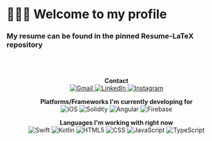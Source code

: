 
# 👋👋👋 Welcome to my profile
### My resume can be found in the pinned Resume-LaTeX repository


<br><br>
<p align="center">
<strong>Contact</strong>
</br>
<a href="mailto:me@ethan-hanlon.xyz">
<img alt="Gmail" src="https://img.shields.io/badge/Gmail-D14836?style=for-the-badge&logo=gmail&logoColor=white">
</a>

<a href="https://www.linkedin.com/in/ethan-hanlon-6688491a6/">
<img alt="LinkedIn" src="https://img.shields.io/badge/LinkedIn-0077B5?style=for-the-badge&logo=linkedin&logoColor=white">
</a>

<a href="https://www.instagram.com/iam_ethanhanlon">
<img alt="Instagram" src="https://img.shields.io/badge/Instagram-E4405F?style=for-the-badge&logo=instagram&logoColor=white">
</a>
</p>

<p align="center">
<strong>Platforms/Frameworks I'm currently developing for</strong>
</br>
<img alt="iOS" src="https://img.shields.io/badge/iOS-000000?style=for-the-badge&logo=ios&logoColor=white">
<img alt="Solidity" src="https://img.shields.io/badge/Solidity-%23363636.svg?style=for-the-badge&logo=solidity&logoColor=white")>
<img alt="Angular" src="https://img.shields.io/badge/Angular-DD0031?style=for-the-badge&logo=angular&logoColor=white">
<img alt="Firebase" src="https://img.shields.io/badge/firebase-ffca28?style=for-the-badge&logo=firebase&logoColor=black">

</p>

<p align="center">
<strong>Languages I'm working with right now</strong>
</br>
<img alt="Swift" src="https://img.shields.io/badge/Swift-FA7343?style=for-the-badge&logo=swift&logoColor=white">
<img alt="Kotlin" src="https://img.shields.io/badge/Kotlin-0095D5?&style=for-the-badge&logo=kotlin&logoColor=white">
<img alt="HTML5" src="https://img.shields.io/badge/HTML5-E34F26?style=for-the-badge&logo=html5&logoColor=white">
<img alt="CSS" src="https://img.shields.io/badge/CSS-239120?&style=for-the-badge&logo=css3&logoColor=white">
<img alt="JavaScript" src="https://img.shields.io/badge/JavaScript-F7DF1E?style=for-the-badge&logo=javascript&logoColor=black">
<img alt="TypeScript" src="https://img.shields.io/badge/TypeScript-007ACC?style=for-the-badge&logo=typescript&logoColor=white">
